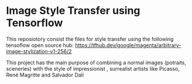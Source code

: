 # Image Style Transfer using Tensorflow
This reposiotory consist the files for style transfer using the following tensoflow open source hub:
https://tfhub.dev/google/magenta/arbitrary-image-stylization-v1-256/2

This project has the main purpose of combining a normal images (potraits, sceneries) with the style of impressionist , surrealist artists like Picasso, René Magritte and Salvador Dalí


